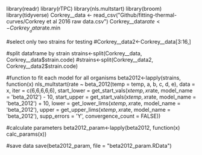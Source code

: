 library(readr)
library(rTPC)
library(nls.multstart)
library(broom)
library(tidyverse)
Corkrey__data <- read_csv("Github/fitting-thermal-curves/Corkrey et al 2016 raw data.csv")
Corkrey__data$rate<-Corkrey__data$rate.min

#select only two strains for testing
#Corkrey__data2<-Corkrey__data[3:16,]

#split dataframe by strain
strains<-split(Corkrey__data, Corkrey__data$strain.code)
#strains<-split(Corkrey__data2, Corkrey__data2$strain.code)


#function to fit each model for all organisms
beta2012<-lapply(strains, function(x) nls_multstart(rate ~ beta_2012(temp = temp, a, b, c, d, e),
                                                           data = x,
                                                           iter = c(6,6,6,6,6),
                                                           start_lower = get_start_vals(x$temp, x$rate, model_name = 'beta_2012') - 10,
                                                           start_upper = get_start_vals(x$temp, x$rate, model_name = 'beta_2012') + 10,
                                                           lower = get_lower_lims(x$temp, x$rate, model_name = 'beta_2012'),
                                                           upper = get_upper_lims(x$temp, x$rate, model_name = 'beta_2012'),
                                                           supp_errors = 'Y',
                                                           convergence_count = FALSE))

#calculate parameters
beta2012_param<-lapply(beta2012, function(x) calc_params(x))

#save data
save(beta2012_param, file = "beta2012_param.RData")
